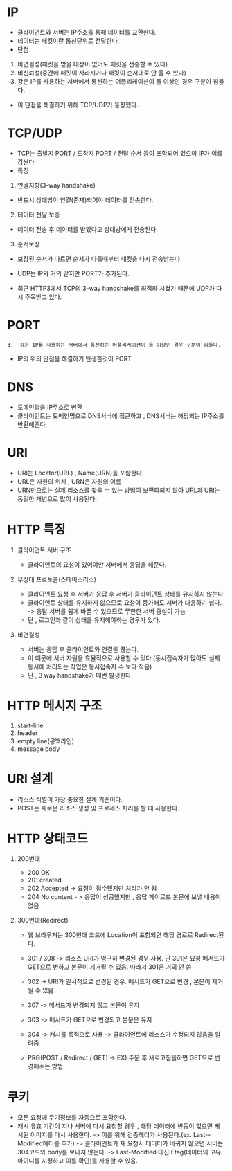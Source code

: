 # **IP**

- 클라이언트와 서버는 IP주소를 통해 데이터를 교환한다.
- 데이터는 페킷이란 통신단위로 전달한다.
- 단점

1.  비연결성(패킷을 받을 대상이 없어도 패킷을 전송할 수 있다)
2.  비신뢰성(중간에 패킷이 사라지거나 패킷이 순서대로 안 올 수 있다)
3.  강은 IP를 사용하는 서버에서 통신하는 어플리케이션이 둘 이상인 경우 구분이 힘들다.

- 이 단점을 해결하기 위해 TCP/UDP가 등장했다.

# **TCP/UDP**

- TCP는 출발지 PORT / 도착지 PORT / 전달 순서 등이 포함되어 있으미 IP가 이를 감싼다
- 특징

1.  연결지향(3-way handshake)

- 반드시 상대방이 연결(존재)되어야 데이터를 전송한다.

2. 데이터 전달 보증

- 데이터 전송 후 데이터를 받았다고 상대방에게 전송된다.

3. 순서보장

- 보장된 순서가 다르면 순서가 다를때부터 패킷을 다시 전송받는다

- UDP는 IP와 거의 같지만 PORT가 추가된다.

- 최근 HTTP3에서 TCP의 3-way handshake를 최적화 시켰기 때문에 UDP가 다시 주목받고 있다.

# **PORT**

```
3.  강은 IP를 사용하는 서버에서 통신하는 어플리케이션이 둘 이상인 경우 구분이 힘들다.
```

- IP의 위의 단점을 해결하기 탄생한것이 PORT

# **DNS**

- 도메인명을 IP주소로 변환
- 클라이언트는 도메인명으로 DNS서버에 접근하고 , DNS서버는 해당되는 IP주소를 반환해준다.

# **URI**

- URI는 Locator(URL) , Name(URN)을 포함한다.
- URL은 자원의 위치 , URN은 자원의 이름
- URN만으로는 실제 리소스를 찾을 수 있는 방법이 보편화되지 않아 URL과 URI는 동일한 개념으로 많이 사용된다.

# **HTTP 특징**

1. 클라이언트 서버 구조

   - 클라이언트의 요청이 있어야만 서버에서 응답을 해준다.

2. 무상태 프로토콜(스테이스리스)

   - 클라이언트 요청 후 서버가 응답 후 서버가 클라이언트 상태를 유지하지 않는다
   - 클라이언트 상태를 유지하지 않으므로 요청이 증가해도 서버가 대응하기 쉽다. -> 응답 서버를 쉽게 바꿀 수 있으므로 무한한 서버 증설이 가능
   - 단 , 로그인과 같이 상태를 유지해야하는 경우가 있다.

3. 비연결성

   - 서버는 응답 후 클라이언트와 연결을 끊는다.
   - 이 때문에 서버 자원을 효율적으로 사용할 수 있다.(동시접속자가 많아도 실제 동시에 처리되는 작업은 동시접속자 수 보다 적음)
   - 단 , 3 way handshake가 매번 발생한다.

# **HTTP 메시지 구조**

1. start-line
2. header
3. empty line(공백라인)
4. message body

# **URI 설계**

- 리소스 식별이 가장 중요한 설계 기준이다.
- POST는 새로운 리소스 생성 및 프로세스 처리를 할 떄 사용한다.

# **HTTP 상태코드**

1. 200번대

   - 200 OK
   - 201 created
   - 202 Accepted -> 요청이 접수됐지만 처리가 안 됨
   - 204 No content - > 응답이 성공했지만 , 응답 페이로드 본문에 보낼 내용이 없음

2. 300번대(Redirect)

   - 웹 브라우저는 300번대 코드에 Location이 포함되면 해당 경로로 Redirect된다.
   - 301 / 308 -> 리소스 URI가 영구히 변경된 경우 사용. 단 301은 요청 메서드가 GET으로 변하고 본문이 제거될 수 있음. 따라서 301은 거의 안 씀
   - 302 -> URI가 일시적으로 변경된 경우. 메서드가 GET으로 변경 , 본문이 제거될 수 있음.
   - 307 -> 메서드가 변경되지 않고 본문이 유지
   - 303 -> 메서드가 GET으로 변경되고 본문은 유지
   - 304 -> 캐시를 목적으로 사용 -> 클라이언트에 리소스가 수정되지 않음을 알려줌

   - PRG(POST / Redirect / GET) -> EX) 주문 후 새로고침을하면 GET으로 변경해주는 방법

# **쿠키**

- 모든 요청에 쿠기정보를 자동으로 포함한다.
- 캐시 유효 기간이 지나 서버에 다시 요청할 경우 , 해당 데이터에 변동이 없으면 캐시된 이미지를 다시 사용한다. -> 이를 위해 검증헤더가 사용된다.(ex. Last--Modified헤더를 추가) -> 클라이언트가 재 요청시 데이터가 바뀌지 않으면 서버는 304코드와 body를 보내지 않는다. -> Last-Modified 대신 Etag(데이터의 고유 아이디를 지정하고 이를 확인)를 사용할 수 있음.
